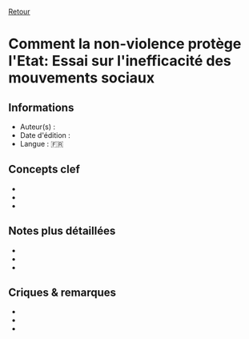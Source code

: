 [Retour](../README.md)

# Comment la non-violence protège l'Etat: Essai sur l'inefficacité des mouvements sociaux

## Informations
- Auteur(s) : 
- Date d'édition :
- Langue :  🇫🇷

## Concepts clef
-
-
-

## Notes plus détaillées
-
-
-

## Criques & remarques
-
-
-
